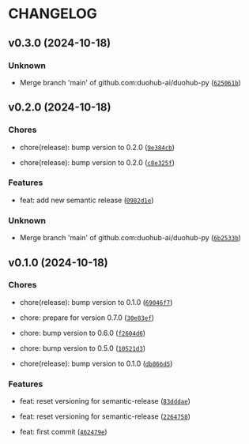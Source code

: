 # CHANGELOG


## v0.3.0 (2024-10-18)

### Unknown

* Merge branch 'main' of github.com:duohub-ai/duohub-py ([`625061b`](https://github.com/duohub-ai/duohub-py/commit/625061b5ed035e79a6dbf59b98df9ee5d78035fc))


## v0.2.0 (2024-10-18)

### Chores

* chore(release): bump version to 0.2.0 ([`9e384cb`](https://github.com/duohub-ai/duohub-py/commit/9e384cb15e51f2982a95d9a66f64788621c7ddc9))

* chore(release): bump version to 0.2.0 ([`c8e325f`](https://github.com/duohub-ai/duohub-py/commit/c8e325f2ae589396885e2becc3effcb1cd6d5cb3))

### Features

* feat: add new semantic release ([`0982d1e`](https://github.com/duohub-ai/duohub-py/commit/0982d1e273774f6879531b9eec4d2df8fb11a4af))

### Unknown

* Merge branch 'main' of github.com:duohub-ai/duohub-py ([`6b2533b`](https://github.com/duohub-ai/duohub-py/commit/6b2533bace27495bd644d5e8ef5c30393f327529))


## v0.1.0 (2024-10-18)

### Chores

* chore(release): bump version to 0.1.0 ([`69046f7`](https://github.com/duohub-ai/duohub-py/commit/69046f7b6d58b7d78bc47035c1e2d708d59be4ec))

* chore: prepare for version 0.7.0 ([`30e83ef`](https://github.com/duohub-ai/duohub-py/commit/30e83ef346552553f7d9d0b08286103e4ffe59e7))

* chore: bump version to 0.6.0 ([`f2604d6`](https://github.com/duohub-ai/duohub-py/commit/f2604d6007df524e3b7184ad00706f0dcc21c5ae))

* chore: bump version to 0.5.0 ([`10521d3`](https://github.com/duohub-ai/duohub-py/commit/10521d3df5dcaaff33c0dcdfbf25adeaf28294e5))

* chore(release): bump version to 0.1.0 ([`db866d5`](https://github.com/duohub-ai/duohub-py/commit/db866d5059f9a3f7e632759dda0096e8ec523975))

### Features

* feat: reset versioning for semantic-release ([`83dddae`](https://github.com/duohub-ai/duohub-py/commit/83dddae3113881c3dc334425ac3af2a37b39b3e0))

* feat: reset versioning for semantic-release ([`2264758`](https://github.com/duohub-ai/duohub-py/commit/2264758f092579449317f7a7e17354684a151929))

* feat: first commit ([`462479e`](https://github.com/duohub-ai/duohub-py/commit/462479edc56ceb14bfb879304047374a7f06fb1d))
